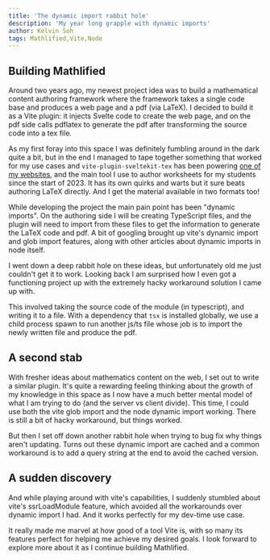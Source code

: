 ```yaml
---
title: 'The dynamic import rabbit hole'
description: 'My year long grapple with dynamic imports'
author: Kelvin Soh
tags: Mathlified,Vite,Node
---
```


## Building Mathlified

Around two years ago, my newest project idea was to build a mathematical content
authoring framework where the framework takes a single code base and produces a
web page and a pdf (via LaTeX). I decided to build it as a Vite plugin: it
injects Svelte code to create the web page, and on the pdf side calls pdflatex
to generate the pdf after transforming the source code into a tex file.

As my first foray into this space I was definitely fumbling around in the dark
quite a bit, but in the end I managed to tape together something that worked for
my use cases and `vite-plugin-sveltekit-tex` has been powering
[one of my websites](https://mathsss.vercel.dev), and the main tool I use to
author worksheets for my students since the start of 2023. It has its own quirks
and warts but it sure beats authoring LaTeX directly. And I get the material
available in two formats too!

While developing the project the main pain point has been "dynamic imports". On
the authoring side I will be creating TypeScript files, and the plugin will need
to import from these files to get the information to generate the LaTeX code and
pdf. A bit of googling brought up vite's dynamic import and glob import
features, along with other articles about dynamic imports in node itself.

I went down a deep rabbit hole on these ideas, but unfortunately old me just
couldn't get it to work. Looking back I am surprised how I even got a
functioning project up with the extremely hacky workaround solution I came up
with.

This involved taking the source code of the module (in typescript), and writing
it to a file. With a dependency that `tsx` is installed globally, we use a child
process spawn to run another js/ts file whose job is to import the newly written
file and produce the pdf.

## A second stab

With fresher ideas about mathematics content on the web, I set out to write a
similar plugin. It's quite a rewarding feeling thinking about the growth of my
knowledge in this space as I now have a much better mental model of what I am
trying to do (and the server vs client divide). This time, I could use both the
vite glob import and the node dynamic import working. There is still a bit of
hacky workaround, but things worked.

But then I set off down another rabbit hole when trying to bug fix why things
aren't updating. Turns out these dynamic import are cached and a common
workaround is to add a query string at the end to avoid the cached version.

## A sudden discovery

And while playing around with vite's capabilities, I suddenly stumbled about
vite's ssrLoadModule feature, which avoided all the workarounds over dynamic
import I had. And it works perfectly for my dev-time use case.

It really made me marvel at how good of a tool Vite is, with so many its
features perfect for helping me achieve my desired goals. I look forward to
explore more about it as I continue building Mathlified.
